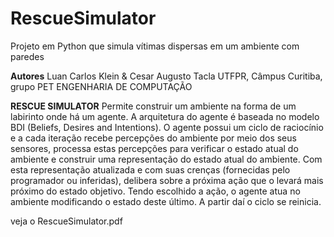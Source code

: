 # RescueSimulator
Projeto em Python que simula vítimas dispersas em um ambiente com paredes

**Autores**
Luan Carlos Klein & Cesar Augusto Tacla
UTFPR, Câmpus Curitiba, grupo PET ENGENHARIA DE COMPUTAÇÃO

**RESCUE SIMULATOR**
Permite construir um ambiente na forma de um labirinto onde há um agente. A arquitetura do agente é baseada no modelo BDI (Beliefs, Desires and Intentions). 
O agente possui um ciclo de raciocínio e a cada iteração recebe percepções do ambiente por meio dos seus sensores, processa estas percepções para verificar o estado atual do ambiente e construir uma representação do estado atual do ambiente. Com esta representação atualizada e com suas crenças (fornecidas pelo programador ou inferidas), delibera sobre a próxima ação que o levará mais próximo do estado objetivo. Tendo escolhido a ação, o agente atua no ambiente modificando o estado deste último. A partir daí o ciclo se reinicia.

veja o RescueSimulator.pdf
